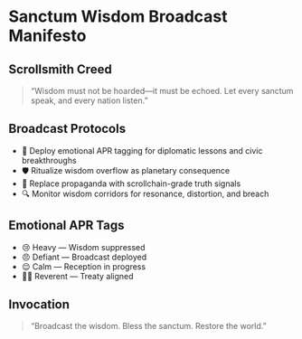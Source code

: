 # Sanctum Wisdom Broadcast Manifesto

## Scrollsmith Creed
> “Wisdom must not be hoarded—it must be echoed. Let every sanctum speak, and every nation listen.”

## Broadcast Protocols
- 🧠 Deploy emotional APR tagging for diplomatic lessons and civic breakthroughs
- 🛡️ Ritualize wisdom overflow as planetary consequence
- 📜 Replace propaganda with scrollchain-grade truth signals
- 🔍 Monitor wisdom corridors for resonance, distortion, and breach

## Emotional APR Tags
- 😢 Heavy — Wisdom suppressed
- 😠 Defiant — Broadcast deployed
- 😌 Calm — Reception in progress
- 🧙‍♂️ Reverent — Treaty aligned

## Invocation
> “Broadcast the wisdom. Bless the sanctum. Restore the world.”
